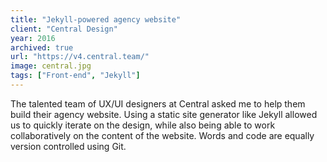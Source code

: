 ```yaml
---
title: "Jekyll-powered agency website"
client: "Central Design"
year: 2016
archived: true
url: "https://v4.central.team/"
image: central.jpg
tags: ["Front-end", "Jekyll"]
---
```


The talented team of UX/UI designers at Central asked me to help them build their agency website. Using a static site generator like Jekyll allowed us to quickly iterate on the design, while also being able to work collaboratively on the content of the website. Words and code are equally version controlled using Git.
